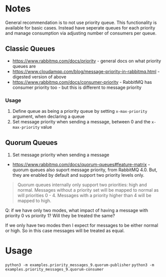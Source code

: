 # Notes

General recommendation is to not use priority queue. This functionality is available for basic cases. Instead have seperate queues for each priority and manage consumption via adjusting number of consumers per queue.

## Classic Queues
- https://www.rabbitmq.com/docs/priority - general docs on what priority queues are
- https://www.cloudamqp.com/blog/message-priority-in-rabbitmq.html - digested version of above
- https://www.rabbitmq.com/docs/consumer-priority - RabbitMQ has consumer priority too - but this is different to message priority

### Usage
1. Define queue as being a priority queue by setting `x-max-priority` argument, when declaring a queue
2. Set message priority when sending a message, between 0 and the `x-max-priority` value

## Quorum Queues

1. Set message priority when sending a message

- https://www.rabbitmq.com/docs/quorum-queues#feature-matrix - quorum queues also suport message priority, from RabbitMQ 4.0. But, they are enabled by default and support two priority levels only.

> Quorum queues internally only support two priorities: high and normal. Messages without a priority set will be mapped to normal as will priorities 0 - 4. Messages with a priority higher than 4 will be mapped to high.

Q: if we have only two modes, what impact of having a message with priority 0 vs priority 1? Will they be treated the same? 

If we only have two modes then I expect for messages to be either normal or high. So in this case messages will be treated as equal.

# Usage

`python3 -m examples.priority_messages_9.quorum-publisher`
`python3 -m examples.priority_messages_9.quorum-consumer`